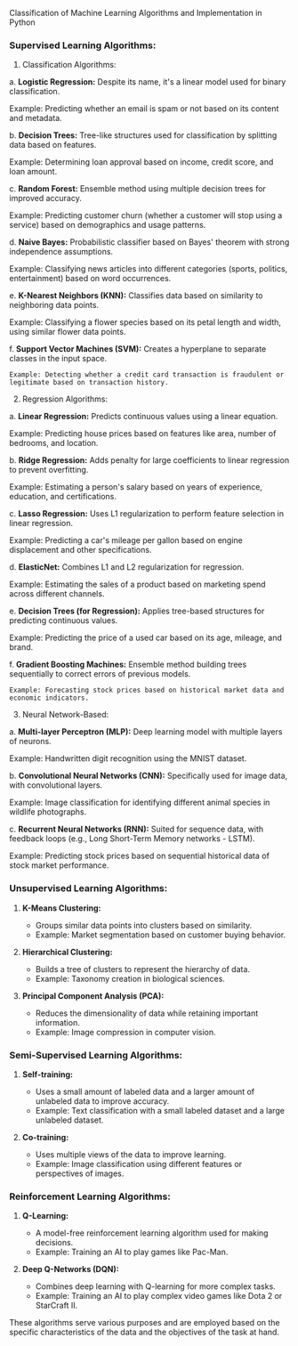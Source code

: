Classification of Machine Learning Algorithms and Implementation in Python

### Supervised Learning Algorithms:
1. Classification Algorithms:

a. **Logistic Regression:** Despite its name, it's a linear model used for binary classification.

   Example: Predicting whether an email is spam or not based on its content and metadata.

b. **Decision Trees:** Tree-like structures used for classification by splitting data based on features.

   Example: Determining loan approval based on income, credit score, and loan amount.

c. **Random Forest:** Ensemble method using multiple decision trees for improved accuracy.

   Example: Predicting customer churn (whether a customer will stop using a service) based on demographics and usage patterns.

d. **Naive Bayes:** Probabilistic classifier based on Bayes' theorem with strong independence assumptions.

   Example: Classifying news articles into different categories (sports, politics, entertainment) based on word occurrences.

e. **K-Nearest Neighbors (KNN):** Classifies data based on similarity to neighboring data points.

   Example: Classifying a flower species based on its petal length and width, using similar flower data points.

f. **Support Vector Machines (SVM):** Creates a hyperplane to separate classes in the input space.

    Example: Detecting whether a credit card transaction is fraudulent or legitimate based on transaction history.


2. Regression Algorithms:

a. **Linear Regression:** Predicts continuous values using a linear equation.

   Example: Predicting house prices based on features like area, number of bedrooms, and location.

b. **Ridge Regression:** Adds penalty for large coefficients to linear regression to prevent overfitting.

   Example: Estimating a person's salary based on years of experience, education, and certifications.

c. **Lasso Regression:** Uses L1 regularization to perform feature selection in linear regression.

   Example: Predicting a car's mileage per gallon based on engine displacement and other specifications.

d. **ElasticNet:** Combines L1 and L2 regularization for regression.

   Example: Estimating the sales of a product based on marketing spend across different channels.

e. **Decision Trees (for Regression):** Applies tree-based structures for predicting continuous values.

   Example: Predicting the price of a used car based on its age, mileage, and brand.

f. **Gradient Boosting Machines:** Ensemble method building trees sequentially to correct errors of previous models.

    Example: Forecasting stock prices based on historical market data and economic indicators.


3. Neural Network-Based:

a. **Multi-layer Perceptron (MLP):** Deep learning model with multiple layers of neurons.

   Example: Handwritten digit recognition using the MNIST dataset.

b. **Convolutional Neural Networks (CNN):** Specifically used for image data, with convolutional layers.

   Example: Image classification for identifying different animal species in wildlife photographs.

c. **Recurrent Neural Networks (RNN):** Suited for sequence data, with feedback loops (e.g., Long Short-Term Memory networks - LSTM).

   Example: Predicting stock prices based on sequential historical data of stock market performance.

### Unsupervised Learning Algorithms:
1. **K-Means Clustering:**
   - Groups similar data points into clusters based on similarity.
   - Example: Market segmentation based on customer buying behavior.

2. **Hierarchical Clustering:**
   - Builds a tree of clusters to represent the hierarchy of data.
   - Example: Taxonomy creation in biological sciences.

3. **Principal Component Analysis (PCA):**
   - Reduces the dimensionality of data while retaining important information.
   - Example: Image compression in computer vision.

### Semi-Supervised Learning Algorithms:
1. **Self-training:**
   - Uses a small amount of labeled data and a larger amount of unlabeled data to improve accuracy.
   - Example: Text classification with a small labeled dataset and a large unlabeled dataset.

2. **Co-training:**
   - Uses multiple views of the data to improve learning.
   - Example: Image classification using different features or perspectives of images.

### Reinforcement Learning Algorithms:
1. **Q-Learning:**
   - A model-free reinforcement learning algorithm used for making decisions.
   - Example: Training an AI to play games like Pac-Man.

2. **Deep Q-Networks (DQN):**
   - Combines deep learning with Q-learning for more complex tasks.
   - Example: Training an AI to play complex video games like Dota 2 or StarCraft II.

These algorithms serve various purposes and are employed based on the specific characteristics of the data and the objectives of the task at hand.
